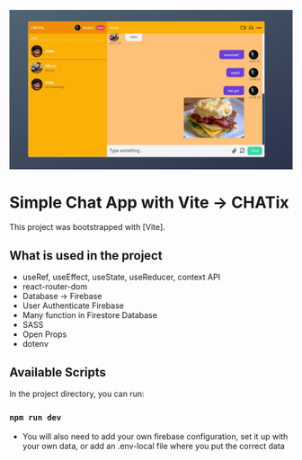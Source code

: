 ![Design preview](./readme-screen-project.jpg)

# Simple Chat App with Vite -> CHATix

This project was bootstrapped with [Vite].

## What is used in the project

- useRef, useEffect, useState, useReducer, context API
- react-router-dom
- Database -> Firebase
- User Authenticate Firebase
- Many function in Firestore Database
- SASS
- Open Props
- dotenv

## Available Scripts

In the project directory, you can run:

### `npm run dev`

- You will also need to add your own firebase configuration, set it up with your own data, or add an .env-local file where you put the correct data
